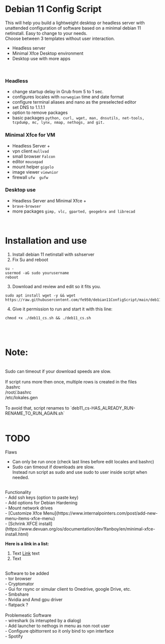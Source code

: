 #  Debian 11 Config Script
This will help you build a lightweight desktop or headless server with unattended  configuration of software based on a minimal debian 11 netinstall. Easy to change to your needs.
<br/>
Choose between 3 templates without user interaction.<br/>
- Headless server<br/>
- Minimal Xfce Desktop environment<br/>
- Desktop use with more apps<br/>
<br/>

### Headless
- change startup delay in Grub from 5 to 1 sec.
- configures locales with `norwegian` time and date format
- configure terminal aliases and nano as the preselected editor
- set DNS to 1.1.1.1
- option to remove packages
- basic packages `python, curl, wget, man, dnsutils, net-tools, tcpdump, mc, lynx, nmap, nethogs, and git.`

### Minimal Xfce for VM
- Headless Server +
- vpn client `mullvad`
- small browser `Falcon`
- editor `mousepad`
- mount helper `gigolo`
- image viewer `viewnior`
- firewall `ufw  gufw`

### Desktop use
- Headless Server and Minimal Xfce +
- `brave-browser`
- more packages `gimp, vlc, gparted, geogebra and librecad`
<br/>

# Installation and use
 1. Install debian 11 netinstall with sshserver
 2. Fix Su and reboot
```
su -
usermod -aG sudo yourusername
reboot
```

3. Download and review and edit so it fits you.
 ```
sudo apt install wget -y && wget https://raw.githubusercontent.com/fe950/debian11ConfigScript/main/deb11_cs.sh
```
4. Give it permission to run and start it with this line:

```
chmod +x ./deb11_cs.sh && ./deb11_cs.sh
```
<br/><br/>

# Note:
<br/> 
Sudo can timeout if your download speeds are slow.<br/>
<br/>
If script runs more then once, multiple rows is created in the files<br/> 
  .bashrc<br/>
  /root/.bashrc<br/>
  /etc/lokales.gen<br/>
<br/> 
To avoid that, script renames to `deb11_cs-HAS_ALREADY_RUN-RENAME_TO_RUN_AGAIN.sh`
<br/><br/>

# TODO 
Flaws
- Can only be run once (check last lines before edit locales and bashrc)
- Sudo can timeout if downloads are slow.<br/> 
  Instead run script as sudo and use sudo to user inside script when needed.<br/>
<br/>
Functionality<br/>
- Add ssh keys (option to paste key)<br/>
- Add options for Debian Hardening<br/>
- Mount network drives<br/>
- [Customize Xfce Menu](https://www.internalpointers.com/post/add-new-menu-items-xfce-menu)<br/>
- [Schrink XFCE install](https://www.devuan.org/os/documentation/dev1fanboy/en/minimal-xfce-install.html)

**Here is a link in a list:**

1. Text [Link](https://github.com/) text
2. Text


<br/>
Software to be added<br/>
- tor browser<br/>
- Cryptomator<br/>
- Gui for rsync or simular client to Onedrive, google Drive, etc.<br/>
- Smbshare<br/>
- Nvidia and Amd gpu driver<br/>
- flatpack ?<br/>


<br/>
Problemeatic Software<br/>
- wireshark (is interupted by a dialog)<br/>
- Add launcher to nethogs in menu as non root user<br/>
- Configure qbittorrent so it only bind to vpn interface<br/>
- Spotify<br/>



